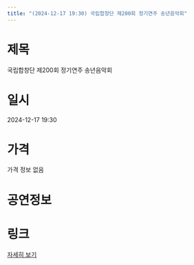 ```yaml
---
title: "(2024-12-17 19:30) 국립합창단 제200회 정기연주 송년음악회"
---
```


# 제목
국립합창단 제200회 정기연주 송년음악회

# 일시
2024-12-17 19:30

# 가격
가격 정보 없음

# 공연정보
  
  


# 링크
[자세히 보기](https://www.sac.or.kr/site/main/show/show_view?SN=62160 "https://www.sac.or.kr/site/main/show/show_view?SN=62160")
